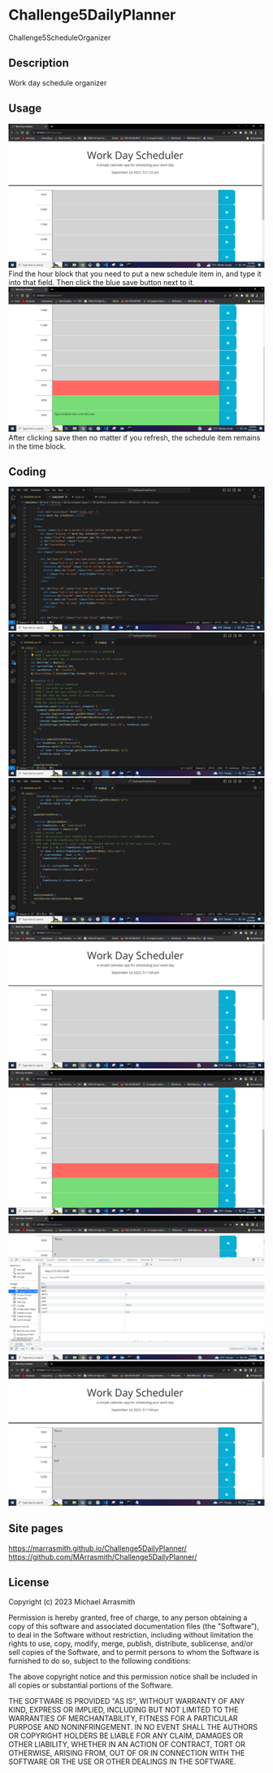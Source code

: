 # Challenge5DailyPlanner
Challenge5ScheduleOrganizer


## Description
Work day schedule organizer


## Usage
![Site usage](Assets/Images/Challenge5process1.PNG)
Find the hour block that you need to put a new schedule item in, and type it into that field. Then click the blue save button next to it.
![Site usage 2](Assets/Images/Challenge5process2.PNG)
After clicking save then no matter if you refresh, the schedule item remains in the time block.

## Coding
![HTML](Assets/Images/Challenge5html.PNG)
![JavaScript1](Assets/Images/Challenge5js.1.PNG)
![JavaScript2](Assets/Images/Challenge5js.2.PNG)
![Site1](Assets/Images/Challenge5live.1.PNG)
![Site2](Assets/Images/Challenge5live.4.PNG)
![Site3](Assets/Images/Challenge5live.3.PNG)
![Site4](Assets/Images/Challenge5live.2.PNG)

## Site pages
https://marrasmith.github.io/Challenge5DailyPlanner/
https://github.com/MArrasmith/Challenge5DailyPlanner/

## License

Copyright (c) 2023 Michael Arrasmith

Permission is hereby granted, free of charge, to any person obtaining a copy
of this software and associated documentation files (the "Software"), to deal
in the Software without restriction, including without limitation the rights
to use, copy, modify, merge, publish, distribute, sublicense, and/or sell
copies of the Software, and to permit persons to whom the Software is
furnished to do so, subject to the following conditions:

The above copyright notice and this permission notice shall be included in all
copies or substantial portions of the Software.

THE SOFTWARE IS PROVIDED "AS IS", WITHOUT WARRANTY OF ANY KIND, EXPRESS OR
IMPLIED, INCLUDING BUT NOT LIMITED TO THE WARRANTIES OF MERCHANTABILITY,
FITNESS FOR A PARTICULAR PURPOSE AND NONINFRINGEMENT. IN NO EVENT SHALL THE
AUTHORS OR COPYRIGHT HOLDERS BE LIABLE FOR ANY CLAIM, DAMAGES OR OTHER
LIABILITY, WHETHER IN AN ACTION OF CONTRACT, TORT OR OTHERWISE, ARISING FROM,
OUT OF OR IN CONNECTION WITH THE SOFTWARE OR THE USE OR OTHER DEALINGS IN THE
SOFTWARE.
